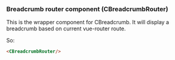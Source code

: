 ### Breadcrumb router component (CBreadcrumbRouter)

This is the wrapper component for CBreadcrumb. It will display a breadcrumb based on current vue-router route.

So:
```html
<CBreadcrumbRouter/>
```
